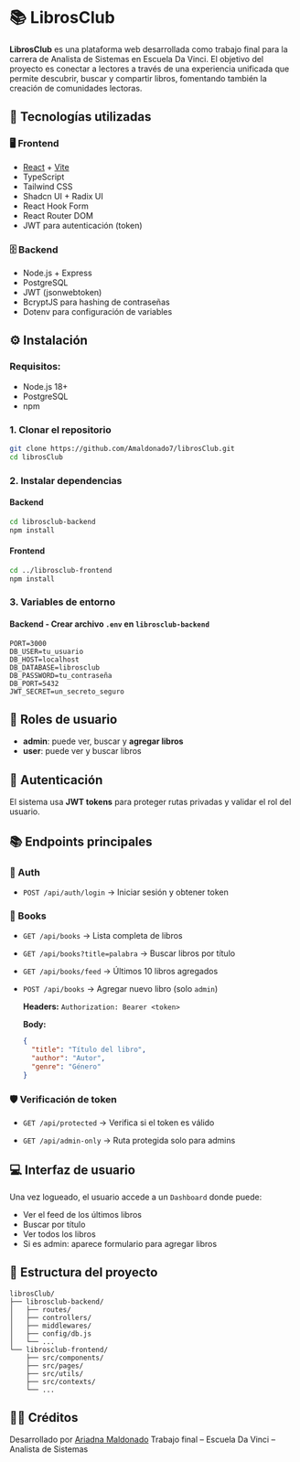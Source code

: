 # 📚 LibrosClub

**LibrosClub** es una plataforma web desarrollada como trabajo final para la carrera de Analista de Sistemas en Escuela Da Vinci. El objetivo del proyecto es conectar a lectores a través de una experiencia unificada que permite descubrir, buscar y compartir libros, fomentando también la creación de comunidades lectoras.


## 🚀 Tecnologías utilizadas

### 🖥️ Frontend

- [React](https://reactjs.org/) + [Vite](https://vitejs.dev/)
- TypeScript
- Tailwind CSS
- Shadcn UI + Radix UI
- React Hook Form
- React Router DOM
- JWT para autenticación (token)

### 🗄️ Backend

- Node.js + Express
- PostgreSQL
- JWT (jsonwebtoken)
- BcryptJS para hashing de contraseñas
- Dotenv para configuración de variables



## ⚙️ Instalación

### Requisitos:

- Node.js 18+
- PostgreSQL
- npm

### 1. Clonar el repositorio

```bash
git clone https://github.com/Amaldonado7/librosClub.git
cd librosClub
```

### 2. Instalar dependencias

#### Backend

```bash
cd librosclub-backend
npm install
```

#### Frontend

```bash
cd ../librosclub-frontend
npm install
```

### 3. Variables de entorno

#### Backend - Crear archivo `.env` en `librosclub-backend`

```env
PORT=3000
DB_USER=tu_usuario
DB_HOST=localhost
DB_DATABASE=librosclub
DB_PASSWORD=tu_contraseña
DB_PORT=5432
JWT_SECRET=un_secreto_seguro
```



## 🔑 Roles de usuario

- **admin**: puede ver, buscar y **agregar libros**
- **user**: puede ver y buscar libros



## 🔐 Autenticación

El sistema usa **JWT tokens** para proteger rutas privadas y validar el rol del usuario.



## 📚 Endpoints principales

### 🔐 Auth

- `POST /api/auth/login`
  → Iniciar sesión y obtener token

### 📖 Books

- `GET /api/books`
  → Lista completa de libros

- `GET /api/books?title=palabra`
  → Buscar libros por título

- `GET /api/books/feed`
  → Últimos 10 libros agregados

- `POST /api/books`
  → Agregar nuevo libro (solo `admin`)

  **Headers:**
  `Authorization: Bearer <token>`

  **Body:**

  ```json
  {
    "title": "Título del libro",
    "author": "Autor",
    "genre": "Género"
  }
  ```

### 🛡️ Verificación de token

- `GET /api/protected`
  → Verifica si el token es válido

- `GET /api/admin-only`
  → Ruta protegida solo para admins



## 💻 Interfaz de usuario

Una vez logueado, el usuario accede a un `Dashboard` donde puede:

- Ver el feed de los últimos libros
- Buscar por título
- Ver todos los libros
- Si es admin: aparece formulario para agregar libros



## 📂 Estructura del proyecto

```
librosClub/
├── librosclub-backend/
│   ├── routes/
│   ├── controllers/
│   ├── middlewares/
│   ├── config/db.js
│   └── ...
└── librosclub-frontend/
    ├── src/components/
    ├── src/pages/
    ├── src/utils/
    ├── src/contexts/
    └── ...
```



## 🙋‍♀️ Créditos

Desarrollado por [Ariadna Maldonado](https://github.com/Amaldonado7)
Trabajo final – Escuela Da Vinci – Analista de Sistemas

